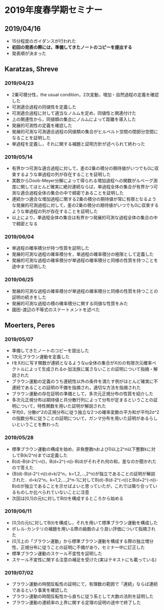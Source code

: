 ﻿# 2019年度春学期セミナー
## 2019/04/16
- 15分程度のガイダンスが行われた
- **初回の発表の際には，準備してきたノートのコピーを提出する**
- 発表順が決まった
## Karatzas, Shreve
### 2019/04/23
- 2乗可積分性，the usual condition，2次変動，増加・自然過程の定義を確認した
- 可測適合過程の同値性を定義した
- 可測適合過程に対して適当なノルムを定め，同値性と関連付けた
- 上の関連性から，同値類の集合にノルムによって距離を導入した
- 発展的可測性の定義を確認した
- 発展的可測な可測適合過程の同値類の集合がヒルベルト空間の閉部分空間になることを証明した
- 単過程を定義し，それに関する補題と証明方針が述べられて終わった
### 2019/05/14
- 有界かつ可測な適合過程に対して，差の2乗の積分の期待値がいつでも0に収束するような単過程の列が存在することを証明した
- 実数からDoob-Meyer分解によって得られる増加過程への関数がルベーグ測度に関してほとんど確実に絶対連続ならば，単過程全体の集合が有界かつ可測な適合過程全体の集合の中で稠密であることを証明した
- 連続かつ適合な増加過程に関する2乗の積分の期待値が常に有限となるような発展的可測過程に対して，差の2乗の積分の期待値がいつでも0に収束するような単過程の列が存在することを証明した
- 以上により，単過程全体の集合は有界かつ発展的可測な過程全体の集合の中で稠密となる
### 2019/06/04
- 単過程の確率積分が持つ性質を証明した
- 発展的可測な過程の確率積分を，単過程の確率積分の極限として定義した
- 発展的可測な過程の確率積分が単過程の確率積分と同様の性質を持つことを途中まで証明した
### 2019/06/25
- 発展的可測な過程の確率積分が単過程の確率積分と同様の性質を持つことの証明の続きをした
- 発展的可測な過程の積の確率積分に関する同値な性質をみた
- 國田-渡辺の不等式のステートメントを述べた
## Moerters, Peres
### 2019/05/07
- 準備してきたノートのコピーを提出した
- 1次元ブラウン運動を定義した
- tをX(t)に写す関数が連続となるようなω全体の集合がX(t)の有限次元確率ベクトルによって生成されるσ-加法族に属さないことの証明について指摘・解説された
- ブラウン運動の定義のうち連続性以外の条件を満たす例がほとんど確実に不連続であることの証明の不備を指摘され，適切な方法を指摘された
- ブラウン運動の存在証明の準備として，多次元正規分布の性質を紹介した
- 多次元正規分布は期待値と共分散行列によって分布が定まるということの証明について，特性関数を用いた証明が解説された
- 平均0，分散σ^2の正規分布に従う独立な2つの確率変数の平方和が平均2σ^2の指数分布に従うことの証明について，ガンマ分布を用いた証明があるらしいということを教わった
### 2019/05/28
- 標準ブラウン運動の構成を始め，非負整数nおよび0以上2^n以下整数kに対してB(k/2^n)までは定義した
- B(d)-B(d-2^(-n))，B(d+2^(-n))-B(d)がそれぞれ何の和，差なのか聞かれたので答えた
- {B(d)-B(d-2^(-n)):d=k/2^n，k=1,2,...,2^n}が独立であることの証明が解説された．d=k/2^n，k=1,2,...,2^n-1に対してB(d)-B(d-2^(-n))とB(d+2^(-n))-B(d)が独立であることを示せばよいと思っていたが，これでは隣り合っているものしか比べられていないことに注意
- 次回は[0,1]の元tに対してB(t)を構成するところから始める
### 2019/06/11
- [0,1]の元tに対してB(t)を構成し，それを用いて標準ブラウン運動を構成した
- ボレル-カンテリの補題を用いる際の級数のより良い評価について指摘された
- [0,1]上の「ブラウン運動」から標準ブラウン運動を構成する際の独立増分性，正規分布に従うことの証明に不備があり，セミナー中に訂正した
- 標準ブラウン運動のスケール不変性を証明した
- スケール不変性に関する注意の補足を受けた(実はテキストにも載っている)
### 2019/07/02
- ブラウン運動の時間反転性の証明にて，有理数の範囲で「連続」ならば連続であるという事実を確認した
- ブラウン運動の時間反転性から直ちに従う系として大数の法則を証明した
- ブラウン運動の連続率の上界に関する定理の証明の途中で終了した
